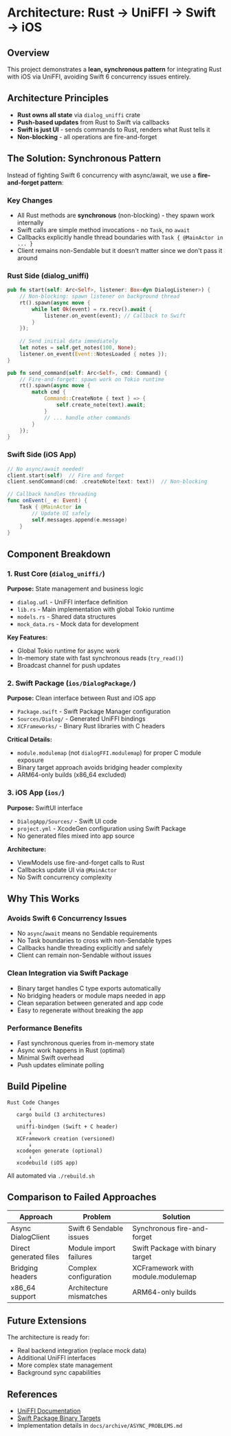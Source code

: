 # Architecture: Rust → UniFFI → Swift → iOS

## Overview

This project demonstrates a **lean, synchronous pattern** for integrating Rust with iOS via UniFFI, avoiding Swift 6 concurrency issues entirely.

## Architecture Principles

- **Rust owns all state** via `dialog_uniffi` crate
- **Push-based updates** from Rust to Swift via callbacks
- **Swift is just UI** - sends commands to Rust, renders what Rust tells it
- **Non-blocking** - all operations are fire-and-forget

## The Solution: Synchronous Pattern

Instead of fighting Swift 6 concurrency with async/await, we use a **fire-and-forget pattern**:

### Key Changes
- All Rust methods are **synchronous** (non-blocking) - they spawn work internally
- Swift calls are simple method invocations - no `Task`, no `await`
- Callbacks explicitly handle thread boundaries with `Task { @MainActor in ... }`
- Client remains non-Sendable but it doesn't matter since we don't pass it around

### Rust Side (dialog_uniffi)

```rust
pub fn start(self: Arc<Self>, listener: Box<dyn DialogListener>) {
    // Non-blocking: spawn listener on background thread
    rt().spawn(async move {
        while let Ok(event) = rx.recv().await {
            listener.on_event(event); // Callback to Swift
        }
    });
    
    // Send initial data immediately
    let notes = self.get_notes(100, None);
    listener.on_event(Event::NotesLoaded { notes });
}

pub fn send_command(self: Arc<Self>, cmd: Command) {
    // Fire-and-forget: spawn work on Tokio runtime
    rt().spawn(async move {
        match cmd {
            Command::CreateNote { text } => {
                self.create_note(text).await;
            }
            // ... handle other commands
        }
    });
}
```

### Swift Side (iOS App)

```swift
// No async/await needed!
client.start(self)  // Fire and forget
client.sendCommand(cmd: .createNote(text: text))  // Non-blocking

// Callback handles threading
func onEvent(_ e: Event) {
    Task { @MainActor in 
        // Update UI safely
        self.messages.append(e.message)
    }
}
```

## Component Breakdown

### 1. Rust Core (`dialog_uniffi/`)

**Purpose:** State management and business logic

- `dialog.udl` - UniFFI interface definition
- `lib.rs` - Main implementation with global Tokio runtime
- `models.rs` - Shared data structures
- `mock_data.rs` - Mock data for development

**Key Features:**
- Global Tokio runtime for async work
- In-memory state with fast synchronous reads (`try_read()`)
- Broadcast channel for push updates

### 2. Swift Package (`ios/DialogPackage/`)

**Purpose:** Clean interface between Rust and iOS app

- `Package.swift` - Swift Package Manager configuration
- `Sources/Dialog/` - Generated UniFFI bindings
- `XCFrameworks/` - Binary Rust libraries with C headers

**Critical Details:**
- `module.modulemap` (not `dialogFFI.modulemap`) for proper C module exposure
- Binary target approach avoids bridging header complexity
- ARM64-only builds (x86_64 excluded)

### 3. iOS App (`ios/`)

**Purpose:** SwiftUI interface

- `DialogApp/Sources/` - Swift UI code
- `project.yml` - XcodeGen configuration using Swift Package
- No generated files mixed into app source

**Architecture:**
- ViewModels use fire-and-forget calls to Rust
- Callbacks update UI via `@MainActor`
- No Swift concurrency complexity

## Why This Works

### Avoids Swift 6 Concurrency Issues
- No `async`/`await` means no Sendable requirements
- No Task boundaries to cross with non-Sendable types
- Callbacks handle threading explicitly and safely
- Client can remain non-Sendable without issues

### Clean Integration via Swift Package
- Binary target handles C type exports automatically
- No bridging headers or module maps needed in app
- Clean separation between generated and app code
- Easy to regenerate without breaking the app

### Performance Benefits
- Fast synchronous queries from in-memory state
- Async work happens in Rust (optimal)
- Minimal Swift overhead
- Push updates eliminate polling

## Build Pipeline

```
Rust Code Changes
       ↓
   cargo build (3 architectures)
       ↓
   uniffi-bindgen (Swift + C header)
       ↓
   XCFramework creation (versioned)
       ↓
   xcodegen generate (optional)
       ↓
   xcodebuild (iOS app)
```

All automated via `./rebuild.sh`

## Comparison to Failed Approaches

| Approach | Problem | Solution |
|----------|---------|----------|
| Async DialogClient | Swift 6 Sendable issues | Synchronous fire-and-forget |
| Direct generated files | Module import failures | Swift Package with binary target |
| Bridging headers | Complex configuration | XCFramework with module.modulemap |
| x86_64 support | Architecture mismatches | ARM64-only builds |

## Future Extensions

The architecture is ready for:
- Real backend integration (replace mock data)
- Additional UniFFI interfaces
- More complex state management
- Background sync capabilities

## References

- [UniFFI Documentation](https://mozilla.github.io/uniffi-rs/)
- [Swift Package Binary Targets](https://developer.apple.com/documentation/xcode/distributing-binary-frameworks-as-swift-packages)
- Implementation details in `docs/archive/ASYNC_PROBLEMS.md`
